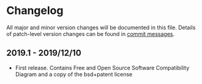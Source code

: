 # Changelog
All major and minor version changes will be documented in this file. Details of
patch-level version changes can be found in [commit messages](../../commits/master).

## 2019.1 - 2019/12/10
- First release. Contains Free and Open Source Software Compatibility Diagram
and a copy of the bsd+patent license
